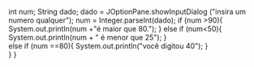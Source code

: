  int num;
        String dado;
        dado =  JOptionPane.showInputDialog ("insira um numero qualquer");
           num = Integer.parseInt(dado);
           if (num >90){
           System.out.println(num +"é maior que 80.");
           } else
             if (num<50){     
          System.out.println(num + " é menor que 25");
             }  
             else
              if (num ==80){
             System.out.println("você digitou 40");
              }  
    }
}
